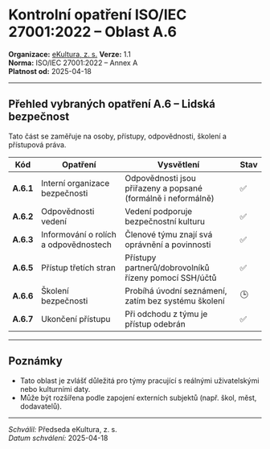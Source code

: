 # Kontrolní opatření ISO/IEC 27001:2022 – Oblast A.6
<!-- # prehledy/iso27001-kontrolni-opatreni-a6.md -->

**Organizace:** [eKultura, z. s.](https://ekultura.eu) 
**Verze:** 1.1  
**Norma:** ISO/IEC 27001:2022 – Annex A  
**Platnost od:** 2025-04-18

---

## Přehled vybraných opatření A.6 – Lidská bezpečnost

Tato část se zaměřuje na osoby, přístupy, odpovědnosti, školení a přístupová práva.  

| Kód | Opatření | Vysvětlení | Stav |
|-----|----------|-------------|------|
| **A.6.1** | Interní organizace bezpečnosti | Odpovědnosti jsou přiřazeny a popsané (formálně i neformálně) | ✅ |
| **A.6.2** | Odpovědnosti vedení | Vedení podporuje bezpečnostní kulturu | ✅ |
| **A.6.3** | Informování o rolích a odpovědnostech | Členové týmu znají svá oprávnění a povinnosti | ✅ |
| **A.6.5** | Přístup třetích stran | Přístupy partnerů/dobrovolníků řízeny pomocí SSH/účtů | ✅ |
| **A.6.6** | Školení bezpečnosti | Probíhá úvodní seznámení, zatím bez systému školení | 🕒 |
| **A.6.7** | Ukončení přístupu | Při odchodu z týmu je přístup odebrán | ✅ |

---

## Poznámky

- Tato oblast je zvlášť důležitá pro týmy pracující s reálnými uživatelskými nebo kulturními daty.
- Může být rozšířena podle zapojení externích subjektů (např. škol, měst, dodavatelů).

---

*Schválil:* Předseda eKultura, z. s.  
*Datum schválení:* 2025-04-18
